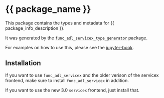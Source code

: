 # {{ package_name }}

This package contains the types and metadata for {{ package_info_description }}.

It was generated by the [`func_adl_servicex_type_generator`](https://github.com/gordonwatts/func_adl_servicex_type_generator) package.

For examples on how to use this, please see the [jupyter-book](https://iris-hep.org/func_adl/).

## Installation

If you want to use `func_adl_servicex` and the older verison of the servicex frontend, make sure to install `func_adl_servicex` in addition.

If you want to use the new 3.0 `servicex` frontend, just install that.
